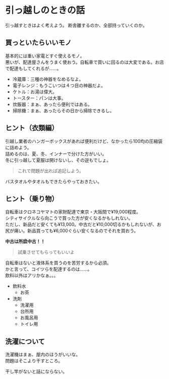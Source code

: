 # 引っ越しのときの話

引っ越すときはよく考えよう。
断舎離するのか、全部持っていくのか。

## 買っといたらいいモノ

基本的には重い家電とすぐ使えるモノ。  
悪いが、配達屋さんをうまく使おう。自転車で買いに回るのは大変である。お店で配達もしてくれるが……。

- 冷蔵庫：三種の神器をなめるなよ。
- 電子レンジ：もうこいつは４つ目の神器だよ。
- ケトル：お湯は偉大。
- トースター：パンは大事。
- 炊飯器：まぁ、あったら便利ではある。
- 掃除機：まぁ、あったらその日から掃除できるし。

## ヒント（衣類編）

引越し業者のハンガーボックスがあれば便利だけど、なかったら100均の圧縮袋に詰めよう。  
詰めるのは、夏、冬、インナーで分けた方がいい。  
冬に引っ越して夏服は開けないし、その逆もでしょ。

> これで問題が出れば追記しよう。

バスタオルやタオルもできたらやっておきたい。

## ヒント（乗り物）

自転車はクロネコヤマトの家財配達で東京・大阪間で¥19,000程度。  
シティサイクルなら向こうで買った方が安くなるかもしれない。  
ただし、新品だと安くても¥13,000。中古だと¥10,000切るかもしれないが、お尻が痛い。新品買っても¥6,000ぐらい安くなるのでそれを買おう。

**中古は所詮中古！！**

> 試乗させてもらってもいいよ

自転車はないと液体系を買うのを苦労するから必須。  
かと言って、コイツらを配達するのは……。  
飲料以外はアリかなぁ。。。

- 飲料水
  - お茶
- 洗剤
  - 洗濯用
  - 台所用
  - お風呂用
  - トイレ用

## 洗濯について

洗濯機はまぁ、屋内のほうがいいな。  
問題はそこより干すところ。

干し竿がないと話にならない。
